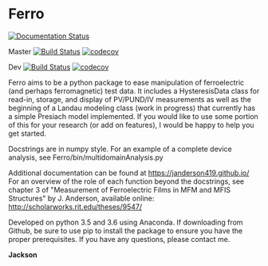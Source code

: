 Ferro
===========

[![Documentation Status](https://readthedocs.org/projects/ferro/badge/?version=latest)](https://ferro.readthedocs.io/en/latest/?badge=latest)

Master
[![Build Status](https://travis-ci.org/JAnderson419/Ferro.svg?branch=master)](https://travis-ci.org/JAnderson419/Ferro)
[![codecov](https://codecov.io/gh/JAnderson419/Ferro/branch/master/graph/badge.svg)](https://codecov.io/gh/JAnderson419/Ferro)

Dev
[![Build Status](https://travis-ci.org/JAnderson419/Ferro.svg?branch=dev)](https://travis-ci.org/JAnderson419/Ferro)
[![codecov](https://codecov.io/gh/JAnderson419/Ferro/branch/dev/graph/badge.svg)](https://codecov.io/gh/JAnderson419/Ferro)


Ferro aims to be a python package to ease manipulation of ferroelectric (and perhaps ferromagnetic) test data. It includes a HysteresisData class for read-in, storage, and display of PV/PUND/IV measurements as well as the beginning of a Landau modeling class (work in progress) that currently has a simple Presiach model implemented. If you would like to use some portion of this for your research (or add on features), I would be happy to help you get started.

Docstrings are in numpy style. For an example of a complete device analysis, see Ferro/bin/multidomainAnalysis.py

Additional documentation can be found at https://janderson419.github.io/
For an overview of the role of each function beyond the docstrings, see chapter 3 of "Measurement of Ferroelectric Films in MFM and MFIS Structures" by J. Anderson, available online: http://scholarworks.rit.edu/theses/9547/

Developed on python 3.5 and 3.6 using Anaconda. If downloading from Github, be sure to use pip to install the package to ensure you have the proper prerequisites. If you have any questions, please contact me. 

**Jackson**
